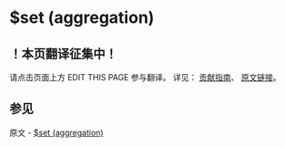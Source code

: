 # $set (aggregation)

## ！本页翻译征集中！

请点击页面上方 EDIT THIS PAGE 参与翻译。
详见：
[贡献指南]( https://github.com/JinMuInfo/MongoDB-Manual-zh/blob/master/CONTRIBUTING.md )、
[原文链接](  https://docs.mongodb.com/manual/reference/operator/aggregation/set/  )。

## 参见

原文 - [$set (aggregation)]( https://docs.mongodb.com/manual/reference/operator/aggregation/set/ )

